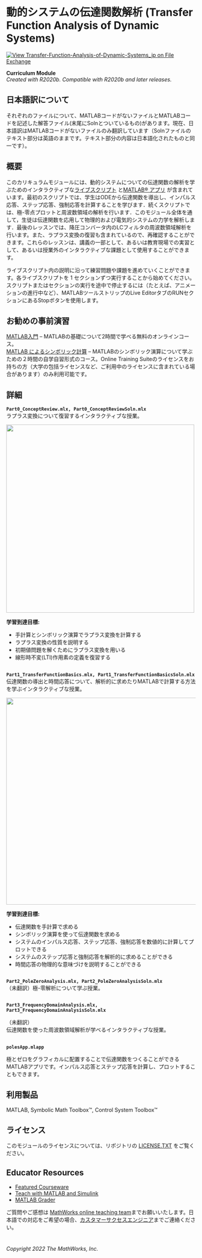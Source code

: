 # 動的システムの伝達関数解析 (Transfer Function Analysis of Dynamic Systems) 

[![View Transfer-Function-Analysis-of-Dynamic-Systems_jp on File Exchange](https://www.mathworks.com/matlabcentral/images/matlab-file-exchange.svg)](https://jp.mathworks.com/matlabcentral/fileexchange/110610-transfer-function-analysis-of-dynamic-systems_jp)

**Curriculum Module**  
_Created with R2020b. Compatible with R2020b and later releases._  

## 日本語訳について ##
それぞれのファイルについて、MATLABコードがないファイルとMATLABコードを記述した解答ファイル(末尾にSolnとついているもの)があります。現在、日本語訳はMATLABコードがないファイルのみ翻訳しています（Solnファイルのテキスト部分は英語のままです。テキスト部分の内容は日本語化されたものと同一です）。

## 概要 ##

このカリキュラムモジュールには、動的システムについての伝達関数の解析を学ぶためのインタラクティブな[ライブスクリプト](https://www.mathworks.com/products/matlab/live-editor.html) と[MATLAB&reg; アプリ](https://www.mathworks.com/products/matlab/app-designer.html) が含まれています。最初のスクリプトでは、学生はODEから伝達関数を導出し、インパルス応答、ステップ応答、強制応答を計算することを学びます．続くスクリプトでは、極-零点プロットと周波数領域の解析を行います．このモジュール全体を通して，生徒は伝達関数を応用して物理的および電気的システムの力学を解析します．最後のレッスンでは、降圧コンバータ内のLCフィルタの周波数領域解析を行います。また、ラプラス変換の復習も含まれているので、再確認することができます。これらのレッスンは、講義の一部として、あるいは教育現場での実習として、あるいは授業外のインタラクティブな課題として使用することができます。

ライブスクリプト内の説明に沿って練習問題や課題を進めていくことができます。各ライブスクリプトを 1 セクションずつ実行することから始めてください。スクリプトまたはセクションの実行を途中で停止するには（たとえば、アニメーションの進行中など）、MATLABツールストリップのLive EditorタブのRUNセクションにあるStopボタンを使用します。

## お勧めの事前演習 ##
[MATLAB入門](https://www.mathworks.com/learn/tutorials/matlab-onramp.html) – MATLABの基礎について2時間で学べる無料のオンラインコース。<br>
[MATLAB によるシンボリック計算](https://www.mathworks.com/learn/tutorials/introduction-to-symbolic-math-with-matlab.html) – MATLABのシンボリック演算について学ぶための２時間の自学自習形式のコース。Online Training Suiteのライセンスをお持ちの方（大学の包括ライセンスなど、ご利用中のライセンスに含まれている場合があります）のみ利用可能です。

## 詳細 ##
**`Part0_ConceptReview.mlx, Part0_ConceptReviewSoln.mlx`**  
ラプラス変換について復習するインタラクティブな授業。

<img src="https://user-images.githubusercontent.com/81383420/122928267-b055b100-d337-11eb-962d-80c290c1e6a6.gif" width="500">

**学習到達目標:**
- 手計算とシンボリック演算でラプラス変換を計算する
- ラプラス変換の性質を説明する
- 初期値問題を解くためにラプラス変換を用いる
- 線形時不変(LTI)作用素の定義を復習する

## ##
**`Part1_TransferFunctionBasics.mlx, Part1_TransferFunctionBasicsSoln.mlx`**  
伝達関数の導出と時間応答について、解析的に求めたりMATLABで計算する方法を学ぶインタラクティブな授業。

<img src="https://user-images.githubusercontent.com/81383420/122928938-573a4d00-d338-11eb-80ef-2c979eb17236.png" width="550">

**学習到達目標:**
- 伝達関数を手計算で求める
- シンボリック演算を使って伝達関数を求める
- システムのインパルス応答、ステップ応答、強制応答を数値的に計算してプロットできる
- システムのステップ応答と強制応答を解析的に求めることができる
- 時間応答の物理的な意味づけを説明することができる

## ##
**`Part2_PoleZeroAnalysis.mlx, Part2_PoleZeroAnalysisSoln.mlx`**  
（未翻訳）極-零解析について学ぶ授業。
<!-- 
<img src="https://user-images.githubusercontent.com/81383420/122929255-bb5d1100-d338-11eb-8d05-7aa7b6666f71.png" width="550">

**学習到達目標:**

（未翻訳）  
- Describe how the transfer function of a DC motor is derived
- Identify the poles and zeros of a transfer function
- Assess the stability of an LTI system based on the transfer function poles
- Relate the position of poles in the s-plane to the damping and natural frequency of a system
- Explain how poles of a second-order system relate to its dynamics
- Examine how transfer function zeros affect the dynamics of a system
-->
## ##
**`Part3_FrequencyDomainAnalysis.mlx, Part3_FrequencyDomainAnalysisSoln.mlx`**  

（未翻訳）  
伝達関数を使った周波数領域解析が学べるインタラクティブな授業。
<!-- 
<img src="https://user-images.githubusercontent.com/81383420/122929840-65d53400-d339-11eb-8a8a-2c1522bbfcf0.gif" width="550">
  
**学習到達目標:**

（未翻訳）  

- Explain how a Bode plot is generated
- Use MATLAB to numerically calculate the frequency response of a transfer function
- Discuss how features of the Bode plot relate to characteristics of physical systems
- Describe how to derive a differential equation model for a buck converter with an LC filter
- Apply the Bode plot to analyze an LC filter in a buck converter
-->
## ##
**`polesApp.mlapp`**  

極とゼロをグラフィカルに配置することで伝達関数をつくることができるMATLABアプリです。インパルス応答とステップ応答を計算し、プロットすることもできます。

## 利用製品 ##
MATLAB, Symbolic Math Toolbox&trade;, Control System Toolbox&trade;

## ライセンス ##
このモジュールのライセンスについては、リポジトリの [LICENSE.TXT](license.txt) をご覧ください。

## Educator Resources ##
* [Featured Courseware](https://www.mathworks.com/academia/courseware/course-materials.html)
* [Teach with MATLAB and Simulink](https://www.mathworks.com/academia/educators.html)
* [MATLAB Grader](https://www.mathworks.com/products/matlab-grader.html)

ご質問やご感想は <a href="mailto:onlineteaching@mathworks.com">MathWorks online teaching team</a>までお願いいたします。日本語での対応をご希望の場合、<a href="mailto:cse-jp@groups.mathworks.com">カスタマーサクセスエンジニア</a>までご連絡ください。

# #

_Copyright 2022 The MathWorks, Inc._
